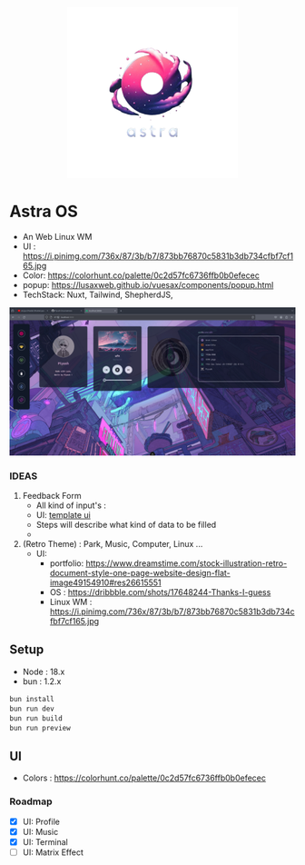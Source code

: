 <div align="center">
	<img width="300px" src="/logo.png" />
</div>

# Astra OS 
- An Web Linux WM
- UI : https://i.pinimg.com/736x/87/3b/b7/873bb76870c5831b3db734cfbf7cf165.jpg
- Color: https://colorhunt.co/palette/0c2d57fc6736ffb0b0efecec
- popup: https://lusaxweb.github.io/vuesax/components/popup.html
- TechStack: Nuxt, Tailwind, ShepherdJS, 


![](/docs/ss.png)

### IDEAS

1. Feedback Form
	- All kind of input's : 
	- UI: [template ui](https://dribbble.com/shots/13918950-Justice-for-all-Claims-UI-form) 
	- Steps will describe what kind of data to be filled
	- 
2. (Retro Theme) : Park, Music, Computer, Linux ...
	+ UI: 
		- portfolio: https://www.dreamstime.com/stock-illustration-retro-document-style-one-page-website-design-flat-image49154910#res26615551
		- OS : https://dribbble.com/shots/17648244-Thanks-I-guess
		- Linux WM : https://i.pinimg.com/736x/87/3b/b7/873bb76870c5831b3db734cfbf7cf165.jpg


## Setup

- Node : 18.x
- bun : 1.2.x

```sh
bun install
bun run dev
bun run build
bun run preview
```

## UI

- Colors : https://colorhunt.co/palette/0c2d57fc6736ffb0b0efecec

### Roadmap
- [X] UI: Profile
- [X] UI: Music
- [x] UI: Terminal
- [ ] UI: Matrix Effect
